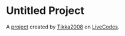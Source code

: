 # Untitled Project
A [project](https://livecodes.io/?x=https://github.com/Tikka2008/tikka-store-new/tree/gh-pages/src) created by [Tikka2008](https://github.com/Tikka2008) on [LiveCodes](https://livecodes.io).